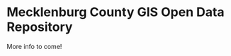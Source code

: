 Mecklenburg County GIS Open Data Repository
===========================================

More info to come!
